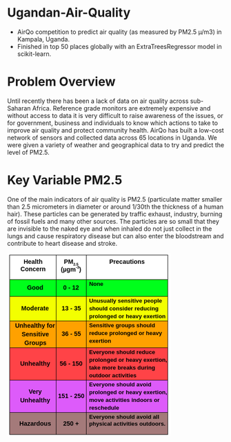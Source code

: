 # Ugandan-Air-Quality
- AirQo competition to predict air quality (as measured by PM2.5 µ/m3) in Kampala, Uganda. 
- Finished in top 50 places globally with an ExtraTreesRegressor model in scikit-learn.

# Problem Overview
Until recently there has been a lack of data on air quality across sub-Saharan Africa. Reference grade monitors are extremely expensive and without access to data it is very difficult to raise awareness of the issues, or for government, business and individuals to know which actions to take to improve air quality and protect community health. AirQo has built a low-cost network of sensors and collected data across 65 locations in Uganda. We were given a variety of weather and geographical data to try and predict the level of PM2.5.

# Key Variable PM2.5
One of the main indicators of air quality is PM2.5 (particulate matter smaller than 2.5 micrometers in diameter or around 1/30th the thickness of a human hair). These particles can be generated by traffic exhaust, industry, burning of fossil fuels and many other sources. The particles are so small that they are invisible to the naked eye and when inhaled do not just collect in the lungs and cause respiratory disease but can also enter the bloodstream and contribute to heart disease and stroke.

![Image of framework](https://github.com/jackapbutler/Ugandan-Air-Quality/blob/master/air.png)
